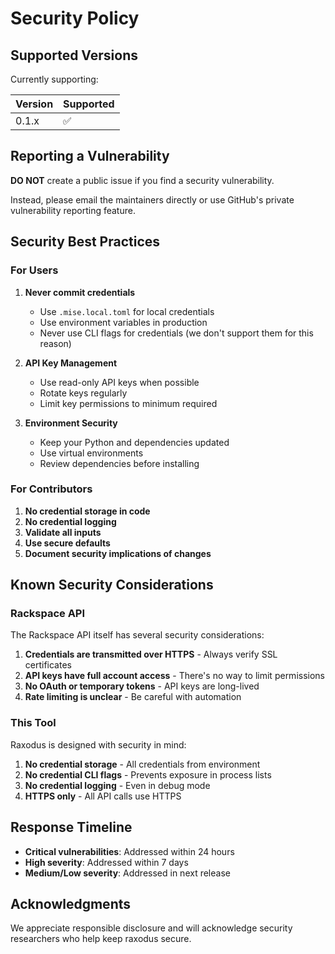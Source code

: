 # Security Policy

## Supported Versions

Currently supporting:

| Version | Supported          |
| ------- | ------------------ |
| 0.1.x   | :white_check_mark: |

## Reporting a Vulnerability

**DO NOT** create a public issue if you find a security vulnerability.

Instead, please email the maintainers directly or use GitHub's private vulnerability reporting feature.

## Security Best Practices

### For Users

1. **Never commit credentials**
   - Use `.mise.local.toml` for local credentials
   - Use environment variables in production
   - Never use CLI flags for credentials (we don't support them for this reason)

2. **API Key Management**
   - Use read-only API keys when possible
   - Rotate keys regularly
   - Limit key permissions to minimum required

3. **Environment Security**
   - Keep your Python and dependencies updated
   - Use virtual environments
   - Review dependencies before installing

### For Contributors

1. **No credential storage in code**
2. **No credential logging**
3. **Validate all inputs**
4. **Use secure defaults**
5. **Document security implications of changes**

## Known Security Considerations

### Rackspace API

The Rackspace API itself has several security considerations:

1. **Credentials are transmitted over HTTPS** - Always verify SSL certificates
2. **API keys have full account access** - There's no way to limit permissions
3. **No OAuth or temporary tokens** - API keys are long-lived
4. **Rate limiting is unclear** - Be careful with automation

### This Tool

Raxodus is designed with security in mind:

1. **No credential storage** - All credentials from environment
2. **No credential CLI flags** - Prevents exposure in process lists
3. **No credential logging** - Even in debug mode
4. **HTTPS only** - All API calls use HTTPS

## Response Timeline

- **Critical vulnerabilities**: Addressed within 24 hours
- **High severity**: Addressed within 7 days  
- **Medium/Low severity**: Addressed in next release

## Acknowledgments

We appreciate responsible disclosure and will acknowledge security researchers who help keep raxodus secure.